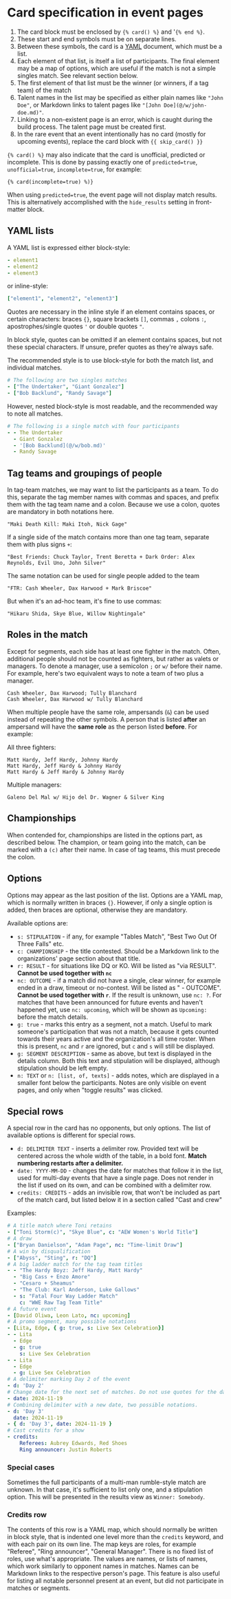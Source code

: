 # Card specification in event pages

1. The card block must be enclosed by `{% card() %}` and '`{% end %}`.
2. These start and end symbols must be on separate lines.
3. Between these symbols, the card is a [YAML](https://yaml.org) document, which must be a list.
4. Each element of that list, is itself a list of participants. The final element may be a map of options, which are useful if the match is not a simple singles match. See relevant section below.
5. The first element of that list must be the winner (or winners, if a tag team) of the match
6. Talent names in the list may be specified as either plain names like `"John Doe"`, or Markdown links to talent pages like `"[John Doe](@/w/john-doe.md)"`.
7. Linking to a non-existent page is an error, which is caught during the build process. The talent page must be created first.
8. In the rare event that an event intentionally has no card (mostly for upcoming events), replace the card block with `{{ skip_card() }}`

`{% card() %}` may also indicate that the card is unofficial, predicted or incomplete. This is done by passing exactly one of `predicted=true`, `unofficial=true`, `incomplete=true`, for example:

```
{% card(incomplete=true) %)}
```

When using `predicted=true`, the event page will not display match results. This is alternatively accomplished with the `hide_results` setting in front-matter block.

## YAML lists

A YAML list is expressed either block-style:

```yaml
- element1
- element2
- element3
```

or inline-style:

```yaml
["element1", "element2", "element3"]
```

Quotes are necessary in the inline style if an element contains spaces, or certain characters: braces `{}`, square brackets `[]`, commas `,` colons `:`, apostrophes/single quotes `'` or double quotes `"`.

In block style, quotes can be omitted if an element contains spaces, but not these special characters. If unsure, prefer quotes as they're always safe.

The recommended style is to use block-style for both the match list, and individual matches.

```yaml
# The following are two singles matches
- ["The Undertaker", "Giant Gonzalez"]
- ["Bob Backlund", "Randy Savage"]
```

However, nested block-style is most readable, and the recommended way to note all matches.

```yaml
# The following is a single match with four participants
- - The Undertaker
  - Giant Gonzalez
  - '[Bob Backlund](@/w/bob.md)'
  - Randy Savage
```

## Tag teams and groupings of people

In tag-team matches, we may want to list the participants as a team. To do this, separate the tag member names with commas and spaces, and prefix them with the tag team name and a colon. Because we use a colon, quotes are mandatory in both notations here.

```
"Maki Death Kill: Maki Itoh, Nick Gage"
```

If a single side of the match contains more than one tag team, separate them with plus signs `+`:

```
"Best Friends: Chuck Taylor, Trent Beretta + Dark Order: Alex Reynolds, Evil Uno, John Silver"
```

The same notation can be used for single people added to the team

```
"FTR: Cash Wheeler, Dax Harwood + Mark Briscoe"
```

But when it's an ad-hoc team, it's fine to use commas:

```
"Hikaru Shida, Skye Blue, Willow Nightingale"
```

## Roles in the match

Except for segments, each side has at least one fighter in the match. Often, additional people should not be counted as fighters, but rather as valets or managers. To denote a manager, use a semicolon `;` or `w/` before their name. For example, here's  two equivalent ways to note a team of two plus a manager.

```
Cash Wheeler, Dax Harwood; Tully Blanchard
Cash Wheeler, Dax Harwood w/ Tully Blanchard
```

When multiple people have the same role, ampersands (`&`) can be used instead of repeating the other symbols. A person that is listed **after** an ampersand will have the **same role** as the person listed **before**. For example:

All three fighters:

```
Matt Hardy, Jeff Hardy, Johnny Hardy
Matt Hardy, Jeff Hardy & Johnny Hardy
Matt Hardy & Jeff Hardy & Johnny Hardy
```

Multiple managers:

```
Galeno Del Mal w/ Hijo del Dr. Wagner & Silver King
```

## Championships

When contended for, championships are listed in the options part, as described below. The champion, or team going into the match, can be marked with a `(c)` after their name. In case of tag teams, this must precede the colon.

## Options

Options may appear as the last position of the list. Options are a YAML map, which is normally written in braces `{}`. However, if only a single option is added, then braces are optional, otherwise they are mandatory.

Available options are:

- `s: STIPULATION` - if any, for example "Tables Match", "Best Two Out Of Three Falls" etc.
- `c: CHAMPIONSHIP` - the title contested. Should be a Markdown link to the organizations' page section about that title.
- `r: RESULT` - for situations like DQ or KO. Will be listed as "via RESULT". **Cannot be used together with `nc`**
- `nc: OUTCOME` - if a match did not have a single, clear winner, for example ended in a draw, timeout or no-contest. Will be listed as " - OUTCOME". **Cannot be used together with `r`**. If the result is unknown, use `nc: ?`. For matches that have been announced for future events and haven't happened yet, use `nc: upcoming`, which will be shown as `Upcoming: ` before the match details.
- `g: true` - marks this entry as a se`g`ment, not a match. Useful to mark someone's participation that was not a match, because it gets counted towards their years active and the organization's all time roster. When this is present, `nc` and `r` are ignored, but `c` and `s` will still be displayed.
- `g: SEGMENT DESCRIPTION` - same as above, but text is displayed in the details column. Both this text and stipulation will be displayed, although stipulation should be left empty.
- `n: TEXT` or `n: [list, of, texts]` - adds notes, which are displayed in a smaller font below the participants. Notes are only visible on event pages, and only when "toggle results" was clicked.

## Special rows

A special row in the card has no opponents, but only options. The list of available options is different for special rows.

- `d: DELIMITER TEXT` - inserts a `d`elimiter row. Provided text will be centered across the whole width of the table, in a bold font. **Match numbering restarts after a delimiter.**
- `date: YYYY-MM-DD` - changes the date for matches that follow it in the list, used for multi-day events that have a single page. Does not render in the list if used on its own, and can be combined with a delimiter row.
- `credits: CREDITS` - adds an invisible row, that won't be included as part of the match card, but listed below it in a section called "Cast and crew"

Examples:

```yaml
# A title match where Toni retains
- ["Toni Storm(c)", "Skye Blue", c: "AEW Women's World Title"]
# A draw
- ["Bryan Danielson", "Adam Page", nc: "Time-limit Draw"]
# A win by disqualification
- ["Abyss", "Sting", r: "DQ"]
# A big ladder match for the tag team titles
- - "The Hardy Boyz: Jeff Hardy, Matt Hardy"
  - "Big Cass + Enzo Amore"
  - "Cesaro + Sheamus"
  - "The Club: Karl Anderson, Luke Gallows"
  - s: "Fatal Four Way Ladder Match"
    c: "WWE Raw Tag Team Title"
# A future event
- [David Oliwa, Leon Lato, nc: upcoming]
# A promo segment, many possible notations
- [Lita, Edge, { g: true, s: Live Sex Celebration}]
- - Lita
  - Edge
  - g: true
    s: Live Sex Celebration
- - Lita
  - Edge
  - g: Live Sex Celebration
# A delimiter marking Day 2 of the event
- d: 'Day 2'
# Change date for the next set of matches. Do not use quotes for the date.
- date: 2024-11-19
# Combining delimiter with a new date, two possible notations.
- d: 'Day 3'
  date: 2024-11-19
- { d: 'Day 3', date: 2024-11-19 }
# Cast credits for a show
- credits:
    Referees: Aubrey Edwards, Red Shoes
    Ring announcer: Justin Roberts
```

### Special cases

Sometimes the full participants of a multi-man rumble-style match are unknown. In that case, it's sufficient to list only one, and a stipulation option. This will be presented in the results view as `Winner: Somebody`.

### Credits row

The contents of this row is a YAML map, which should normally be written in block style, that is indented one level more than the `credits` keyword, and with each pair on its own line.
The map keys are roles, for example "Referee", "Ring announcer", "General Manager". There is no fixed list of roles, use what's appropriate.
The values are names, or lists of names, which work similarly to opponent names in matches. Names can be Markdown links to the respective person's page.
This feature is also useful for listing all notable personnel present at an event, but did not participate in matches or segments.
